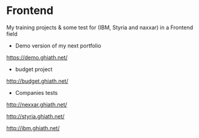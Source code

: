 # Frontend

My training projects & some test for (IBM, Styria and naxxar) in a Frontend field

- Demo version of my next portfolio

https://demo.ghiath.net/

- budget project

http://budget.ghiath.net/

- Companies tests

http://nexxar.ghiath.net/

http://styria.ghiath.net/

http://ibm.ghiath.net/

